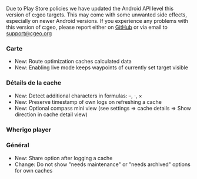 Due to Play Store policies we have updated the Android API level this version of c:geo targets. This may come with some unwanted side effects, especially on newer Android versions. If you experience any problems with this version of c:geo, please report either on [GitHub](https://github.com/cgeo/cgeo) or via email to [support@cgeo.org](mailto:support@cgeo.org)

### Carte
- New: Route optimization caches calculated data
- New: Enabling live mode keeps waypoints of currently set target visible

### Détails de la cache
- New: Detect additional characters in formulas: –, ⋅, ×
- New: Preserve timestamp of own logs on refreshing a cache
- New: Optional compass mini view (see settings => cache details => Show direction in cache detail view)

### Wherigo player

### Général
- New: Share option after logging a cache
- Change: Do not show "needs maintenance" or "needs archived" options for own caches

